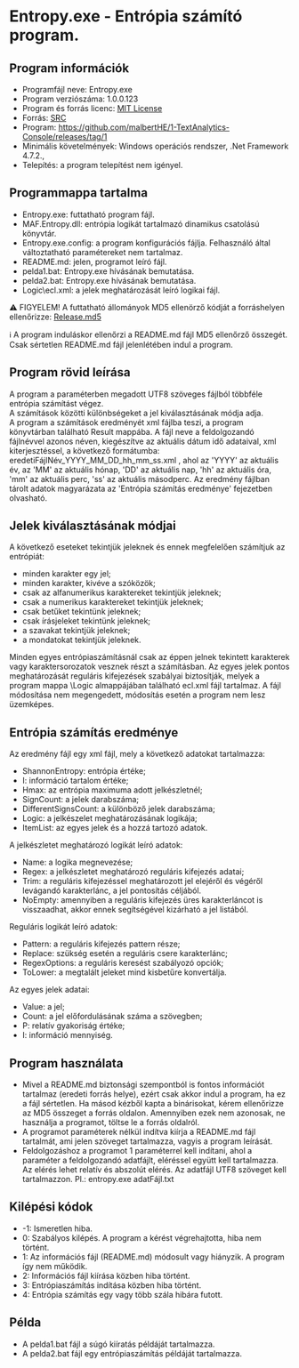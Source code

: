 # Entropy.exe - Entrópia számító program.

## Program információk

- Programfájl neve: Entropy.exe
- Program verziószáma: 1.0.0.123
- Program és forrás licenc: [MIT License](/LICENSE)
- Forrás: [SRC](/SRC)
- Program: https://github.com/malbertHE/1-TextAnalytics-Console/releases/tag/1
- Minimális követelmények: Windows operációs rendszer, .Net Framework 4.7.2., 
- Telepítés: a program telepítést nem igényel.

## Programmappa tartalma

- Entropy.exe: futtatható program fájl.
- MAF.Entropy.dll: entrópia logikát tartalmazó dinamikus csatolású könyvtár.
- Entropy.exe.config: a program konfigurációs fájlja. Felhasználó által változtatható paramétereket nem tartalmaz.
- README.md: jelen, programot leíró fájl.
- pelda1.bat: Entropy.exe hívásának bemutatása.
- pelda2.bat: Entropy.exe hívásának bemutatása.
- Logic\ecl.xml: a jelek meghatározását leíró logikai fájl.

:warning: FIGYELEM! A futtatható állományok MD5 ellenörző kódját a forráshelyen ellenőrizze: [Release.md5](https://github.com/malbertHE/1-TextAnalytics-Console/releases/tag/1)

:information_source: A program induláskor ellenőrzi a README.md fájl MD5 ellenőrző összegét. Csak sértetlen README.md fájl jelenlétében indul a program.

## Program rövid leírása

A program a paraméterben megadott UTF8 szöveges fájlból többféle entrópia számítást végez.  
A számítások közötti különbségeket a jel kiválasztásának módja adja.  
A program a számítások eredményét xml fájlba teszi, a program könyvtárban található Result mappába. A fájl neve a feldolgozandó fájlnévvel azonos néven, kiegészítve az aktuális dátum idő adataival, xml kiterjesztéssel, a következő formátumba: eredetiFájlNév_YYYY_MM_DD_hh_mm_ss.xml , ahol az 'YYYY' az aktuális év, az 'MM' az aktuális hónap, 'DD' az aktuális nap, 'hh' az aktuális óra, 'mm' az aktuális perc, 'ss' az aktuális másodperc. Az eredmény fájlban tárolt adatok magyarázata az 'Entrópia számítás eredménye' fejezetben olvasható.

## Jelek kiválasztásának módjai

A következő eseteket tekintjük jeleknek és ennek megfelelően számítjuk az entrópiát:
- minden karakter egy jel;
- minden karakter, kivéve a szóközök;
- csak az alfanumerikus karaktereket tekintjük jeleknek;
- csak a numerikus karaktereket tekintjük jeleknek;
- csak betűket tekintünk jeleknek;
- csak írásjeleket tekintünk jeleknek;
- a szavakat tekintjük jeleknek;
- a mondatokat tekintjük jeleknek.

Minden egyes entrópiaszámításnál csak az éppen jelnek tekintett karakterek vagy karaktersorozatok vesznek részt a számításban.
Az egyes jelek pontos meghatározását reguláris kifejezések szabályai biztosítják, melyek a program mappa \Logic almappájában található ecl.xml fájl tartalmaz. A fájl módosítása nem megengedett, módosítás esetén a program nem lesz üzemképes.

## Entrópia számítás eredménye

Az eredmény fájl egy xml fájl, mely a következő adatokat tartalmazza:
- ShannonEntropy: entrópia értéke;
- I: információ tartalom értéke;
- Hmax: az entrópia maximuma adott jelkészletnél;
- SignCount: a jelek darabszáma;
- DifferentSignsCount: a különböző jelek darabszáma;
- Logic: a jelkészelet meghatározásának logikája;
- ItemList: az egyes jelek és a hozzá tartozó adatok.

A jelkészletet meghatározó logikát leíró adatok:
- Name: a logika megnevezése;
- Regex: a jelkészletet meghatározó reguláris kifejezés adatai;
- Trim: a reguláris kifejezéssel meghatározott jel elejéről és végéről levágandó karakterlánc, a jel pontosítás céljából.
- NoEmpty: amennyiben a reguláris kifejezés üres karakterláncot is visszaadhat, akkor ennek segítségével kizárható a jel listából.

Reguláris logikát leíró adatok:
- Pattern: a reguláris kifejezés pattern része;
- Replace: szükség esetén a reguláris csere karakterlánc;
- RegexOptions: a reguláris keresést szabályozó opciók;
- ToLower: a megtalált jeleket mind kisbetűre konvertálja.

Az egyes jelek adatai:
- Value: a jel;
- Count: a jel előfordulásának száma a szövegben;
- P: relatív gyakoriság értéke;
- I: információ mennyiség.

## Program használata

- Mivel a README.md biztonsági szempontból is fontos információt tartalmaz (eredeti forrás helye), ezért csak akkor indul a program, ha ez a fájl sértetlen. Ha másod kézből kapta a binárisokat, kérem ellenőrizze az MD5 összeget a forrás oldalon. Amennyiben ezek nem azonosak, ne használja a programot, töltse le a forrás oldalról.
- A programot paraméterek nélkül indítva kiírja a README.md fájl tartalmát, ami jelen szöveget tartalmazza, vagyis a program leírását.
- Feldolgozáshoz a programot 1 paraméterrel kell indítani, ahol a paraméter a feldolgozandó adatfájlt, eléréssel együtt kell tartalmazza. Az elérés lehet relatív és abszolút elérés. Az adatfájl UTF8 szöveget kell tartalmazzon. Pl.: entropy.exe adatFájl.txt

## Kilépési kódok

- -1: Ismeretlen hiba.
- 0: Szabályos kilépés. A program a kérést végrehajtotta, hiba nem történt.
- 1: Az információs fájl (README.md) módosult vagy hiányzik. A program így nem működik.
- 2: Információs fájl kiírása közben hiba történt.
- 3: Entrópiaszámítás indítása közben hiba történt.
- 4: Entrópia számítás egy vagy több szála hibára futott.

## Példa

- A pelda1.bat fájl a súgó kiíratás példáját tartalmazza.
- A pelda2.bat fájl egy entrópiaszámítás példáját tartalmazza.
 

